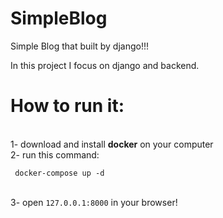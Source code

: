 # **SimpleBlog**
Simple Blog that built by django!!!
<p>In this project I focus on django and backend.</p>

# How to run it:
</br>1- download and install **docker** on your computer
</br>2- run this command:
```
 docker-compose up -d
```
</br>3- open ``127.0.0.1:8000`` in your browser!

